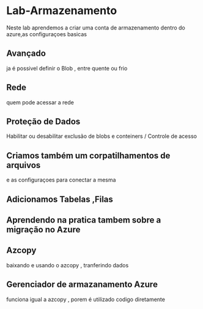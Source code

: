 # Lab-Armazenamento
Neste lab aprendemos a criar uma conta de armazenamento dentro do azure,as configuraçoes basicas
## Avançado
ja é possivel definir o Blob , entre quente ou frio
## Rede
quem pode acessar a rede
## Proteção de Dados
Habilitar ou desabilitar exclusão de blobs e conteiners / Controle de acesso

## Criamos também um corpatilhamentos de arquivos
e as configuraçoes para conectar a mesma

## Adicionamos Tabelas ,Filas  

## Aprendendo na pratica tambem sobre a migração no Azure

## Azcopy
baixando e usando o azcopy , tranferindo dados
## Gerenciador de armazanamento Azure
funciona igual a azcopy , porem é utilizado codigo diretamente
